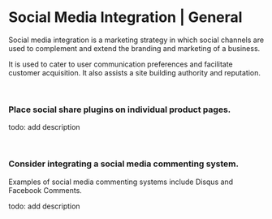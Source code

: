 # Social Media Integration | General

Social media integration is a marketing strategy in which social channels are used to complement and extend the branding and marketing of a business.

It is used to cater to user communication preferences and facilitate customer acquisition. It also assists a site building authority and reputation.

<br>


### Place social share plugins on individual product pages.

todo: add description

<br>


### Consider integrating a social media commenting system.

Examples of social media commenting systems include Disqus and Facebook Comments.

todo: add description

<br>
